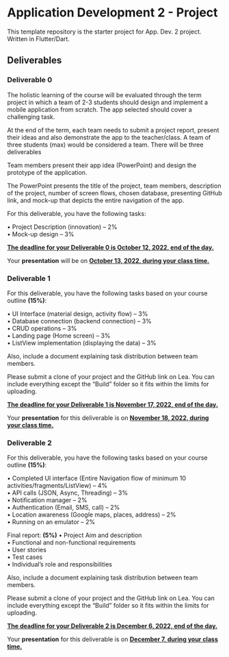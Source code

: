 # Application Development 2 - Project

This template repository is the starter project for App. Dev. 2 project. Written in Flutter/Dart.

## Deliverables

### Deliverable 0

The holistic learning of the course will be evaluated through the term project in which a team of 2-3 students should design and implement a mobile application from scratch. The app selected should cover a challenging task.

At the end of the term, each team needs to submit a project report, present their ideas and also demonstrate the app to the teacher/class. A team of three students (max) would be considered a team. There will be three deliverables

Team members present their app idea (PowerPoint) and design the prototype of the application.

The PowerPoint presents the title of the project, team members, description of the project, number of screen flows, chosen database, presenting GitHub link, and mock-up that depicts the entire navigation of the app.

For this deliverable, you have the following tasks:

• Project Description (innovation) – 2%  
• Mock-up design – 3%

<ins>**The deadline for your Deliverable 0 is October 12, 2022, end of the day.**</ins>

Your **presentation** will be on <ins>**October 13, 2022, during your class time.**</ins>

### Deliverable 1

For this deliverable, you have the following tasks based on your course outline **(15%)**:

• UI Interface (material design, activity flow) – 3%  
• Database connection (backend connection) – 3%  
• CRUD operations – 3%  
• Landing page (Home screen) – 3%  
• ListView implementation (displaying the data) – 3%

Also, include a document explaining task distribution between team members.

Please submit a clone of your project and the GitHub link on Lea. You can include everything except the “Build” folder so it fits within the limits for uploading.

<ins>**The deadline for your Deliverable 1 is November 17, 2022, end of the day.**</ins>

Your **presentation** for this deliverable is on <ins>**November 18, 2022, during your class time.**</ins>

### Deliverable 2

For this deliverable, you have the following tasks based on your course outline **(15%)**:

• Completed UI interface (Entire Navigation flow of minimum 10 activities/fragments/ListView) – 4%  
• API calls (JSON, Async, Threading) – 3%  
• Notification manager – 2%  
• Authentication (Email, SMS, call) – 2%  
• Location awareness (Google maps, places, address) – 2%  
• Running on an emulator – 2%

Final report: **(5%)**
• Project Aim and description  
• Functional and non-functional requirements  
• User stories  
• Test cases  
• Individual’s role and responsibilities

Also, include a document explaining task distribution between team members.

Please submit a clone of your project and the GitHub link on Lea. You can include everything except the “Build” folder so it fits within the limits for uploading.

<ins>**The deadline for your Deliverable 2 is December 6, 2022, end of the day.**</ins>

Your **presentation** for this deliverable is on <ins>**December 7, during your class time.**</ins>
